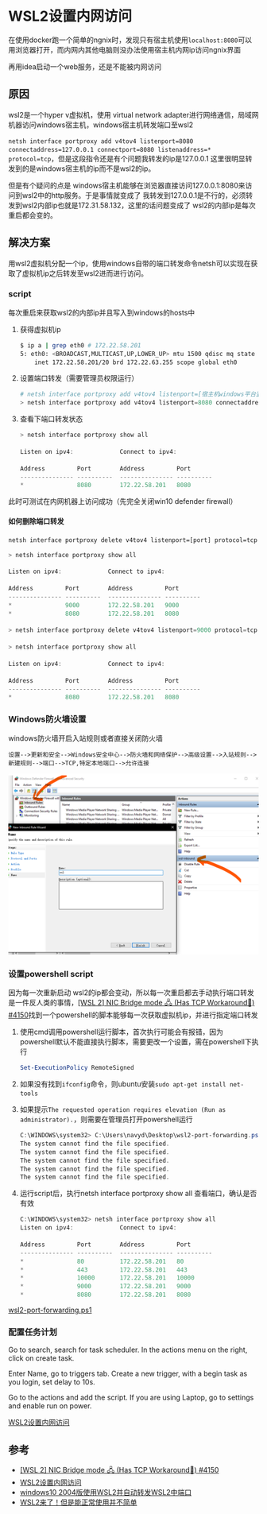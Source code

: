 # WSL2设置内网访问

在使用docker跑一个简单的ngnix时，发现只有宿主机使用`localhost:8080`可以用浏览器打开，而内网内其他电脑则没办法使用宿主机内网ip访问ngnix界面

再用idea启动一个web服务，还是不能被内网访问

## 原因

wsl2是一个hyper v虚拟机，使用 virtual network adapter进行网络通信，局域网机器访问windows宿主机，windows宿主机转发端口至wsl2

`netsh interface portproxy add v4tov4 listenport=8080 connectaddress=127.0.0.1 connectport=8080 listenaddress=* protocol=tcp`，但是这段指令还是有个问题我转发的ip是127.0.0.1 这里很明显转发到的是windows宿主机的ip而不是wsl2的ip。

但是有个疑问的点是 windows宿主机能够在浏览器直接访问127.0.0.1:8080来访问到wsl2中的http服务。于是事情就变成了 我转发到127.0.0.1是不行的，必须转发到wsl2内部ip也就是172.31.58.132，这里的话问题变成了 wsl2的内部ip是每次重启都会变的。

## 解决方案

用wsl2虚拟机分配一个ip，使用windows自带的端口转发命令netsh可以实现在获取了虚拟机ip之后转发至wsl2进而进行访问。

### script

每次重启来获取wsl2的内部ip并且写入到windows的hosts中

1. 获得虚拟机ip

    ```bash
    $ ip a | grep eth0 # 172.22.58.201
    5: eth0: <BROADCAST,MULTICAST,UP,LOWER_UP> mtu 1500 qdisc mq state UP group default qlen 1000
        inet 172.22.58.201/20 brd 172.22.63.255 scope global eth0
    ```

2. 设置端口转发（需要管理员权限运行）

    ```powershell
    # netsh interface portproxy add v4tov4 listenport=[宿主机windows平台监听端口] listenaddress=[允许进入的地址] connectport=[wsl2平台监听端口] connectaddress=[wsl2平台ip] protocol=tcp
    > netsh interface portproxy add v4tov4 listenport=8080 connectaddress=172.22.58.201 connectport=8080 listenaddress=* protocol=tcp
    ```

3. 查看下端口转发状态

    ```powershell
    > netsh interface portproxy show all
    
    Listen on ipv4:             Connect to ipv4:

    Address         Port        Address         Port
    --------------- ----------  --------------- ----------
    *               8080        172.22.58.201   8080
    ```

此时可测试在内网机器上访问成功（先完全关闭win10 defender firewall）

#### 如何删除端口转发

`netsh interface portproxy delete v4tov4 listenport=[port] protocol=tcp`

```powershell
> netsh interface portproxy show all

Listen on ipv4:             Connect to ipv4:

Address         Port        Address         Port
--------------- ----------  --------------- ----------
*               9000        172.22.58.201   9000
*               8080        172.22.58.201   8080

> netsh interface portproxy delete v4tov4 listenport=9000 protocol=tcp

> netsh interface portproxy show all

Listen on ipv4:             Connect to ipv4:

Address         Port        Address         Port
--------------- ----------  --------------- ----------
*               8080        172.22.58.201   8080
```

### Windows防火墙设置

windows防火墙开启入站规则或者直接关闭防火墙

`设置-->更新和安全-->Windows安全中心-->防火墙和网络保护-->高级设置-->入站规则-->新建规则-->端口-->TCP,特定本地端口-->允许连接`

![](../../assets/images/258dd81a-6fc2-43f2-aa73-9a57b3ebe8f5.png)

### 设置powershell script

因为每一次重新启动 wsl2的ip都会变动，所以每一次重启都去手动执行端口转发是一件反人类的事情，[[WSL 2] NIC Bridge mode 🖧 (Has TCP Workaround🔨) #4150](https://github.com/microsoft/WSL/issues/4150#issuecomment-504209723)找到一个powershell的脚本能够每一次获取虚拟机ip，并进行指定端口转发

1. 使用cmd调用powershell运行脚本，首次执行可能会有报错，因为powershell默认不能直接执行脚本，需要更改一个设置，需在powershell下执行

    ```powershell
    Set-ExecutionPolicy RemoteSigned
    ```

2. 如果没有找到`ifconfig`命令，则ubuntu安装`sudo apt-get install net-tools`
3. 如果提示`The requested operation requires elevation (Run as administrator).`，则需要在管理员打开powershell运行

    ```powershell
    C:\WINDOWS\system32> C:\Users\navyd\Desktop\wsl2-port-forwarding.ps1
    The system cannot find the file specified.
    The system cannot find the file specified.
    The system cannot find the file specified.
    The system cannot find the file specified.
    The system cannot find the file specified.
    ```

4. 运行script后，执行netsh interface portproxy show all 查看端口，确认是否有效

    ```powershell
    C:\WINDOWS\system32> netsh interface portproxy show all
    Listen on ipv4:             Connect to ipv4:

    Address         Port        Address         Port
    --------------- ----------  --------------- ----------
    *               80          172.22.58.201   80
    *               443         172.22.58.201   443
    *               10000       172.22.58.201   10000
    *               9000        172.22.58.201   9000
    *               8080        172.22.58.201   8080
    ```

[wsl2-port-forwarding.ps1](../../assets/files/wsl2-port-forwarding.ps1)

### 配置任务计划

Go to search, search for task scheduler. In the actions menu on the right, click on create task.

Enter Name, go to triggers tab. Create a new trigger, with a begin task as you login, set delay to 10s.

Go to the actions and add the script. If you are using Laptop, go to settings and enable run on power.

[WSL2设置内网访问](https://blog.csdn.net/qq_26435977/article/details/106008957)

## 参考

- [[WSL 2] NIC Bridge mode 🖧 (Has TCP Workaround🔨) #4150](https://github.com/microsoft/WSL/issues/4150#issuecomment-504209723)
- [WSL2设置内网访问](https://blog.csdn.net/qq_26435977/article/details/106008957)
- [windows10 2004版使用WSL2并自动转发WSL2中端口](https://studygolang.com/articles/29526)
- [WSL2来了！但是能正常使用并不简单](https://zhuanlan.zhihu.com/p/144583887)
